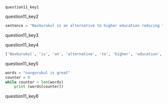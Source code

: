 ```ngMeta
question11_key1
```

question11_key2


```python
sentence = "NavGurukul is an alternative to higher education reducing the barriers of current formal education system"
```
question11_key3


question11_key4


```python
['NavGurukul', 'is', 'an', 'alternative', 'to', 'higher', 'education', 'reducing', 'the', 'barriers', 'of', 'current', 'formal', 'education', 'system']
```
question11_key5


```python
words = "navgurukul is great"
counter = 0
while counter < len(words)
    print (words[counter])
```
question11_key6
